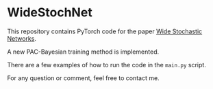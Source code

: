 # WideStochNet

This repository contains PyTorch code for the paper <a href="https://arxiv.org/abs/2106.09798">Wide Stochastic Networks</a>.

A new PAC-Bayesian training method is implemented.

There are a few examples of how to run the code in the `main.py` script.

For any question or comment, feel free to contact me.
